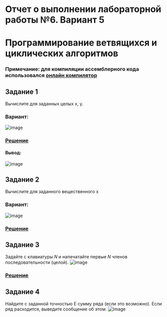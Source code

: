 # Отчет о выполнении лабораторной работы №6. Вариант 5
# Программирование ветвящихся и циклических алгоритмов
### Примечание: для компиляции ассемблерного кода использовался [онлайн компилятор](https://ideone.com/)

## Задание 1
Вычислите для заданных целых x, y.
### Вариант:
![image](https://user-images.githubusercontent.com/51335422/100883386-5687b980-34c1-11eb-92e8-ec15396a03e3.png)

### [Решение](https://github.com/sekibura/Arh_VS_Labs/blob/master/Lab_6/code/1.s)
#### Вывод:

![image](https://user-images.githubusercontent.com/51335422/101044688-b26d4380-3590-11eb-8aa6-7d0c892eacfa.png)



## Задание 2
Вычислите для заданного вещественного x
### Вариант:
![image](https://user-images.githubusercontent.com/51335422/100883695-aebebb80-34c1-11eb-92d4-5c5dca802c9c.png)
### [Решение](https://github.com/sekibura/Arh_VS_Labs/blob/master/Lab_6/code/2.cpp)




## Задание 3
Задайте с клавиатуры 𝑁 и напечатайте первые 𝑁 членов последовательности (целой).
![image](https://user-images.githubusercontent.com/51335422/100883862-df9ef080-34c1-11eb-809a-10a3b133aa9f.png)
### [Решение]()

## Задание 4
Найдите с заданной точностью E сумму ряда (если это возможно).
Если ряд расходится, выведите сообщение об этом.
![image](https://user-images.githubusercontent.com/51335422/100883998-04936380-34c2-11eb-9e68-973593ee2e97.png)
